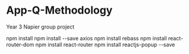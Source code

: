 # App-Q-Methodology
Year 3 Napier group project

npm install
npm install --save axios 
npm install rebass
npm install react-router-dom
npm install react-router
npm install reactjs-popup --save


